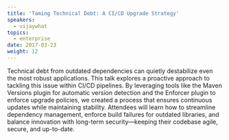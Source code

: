 ```yaml
---
title: 'Taming Technical Debt: A CI/CD Upgrade Strategy'
speakers:
  - vijaywhat
topics:
  - enterprise
date: 2017-03-23
weight: 12
---
```


Technical debt from outdated dependencies can quietly destabilize even the most robust applications. This talk explores a proactive approach to tackling this issue within CI/CD pipelines. By leveraging tools like the Maven Versions plugin for automatic version detection and the Enforcer plugin to enforce upgrade policies, we created a process that ensures continuous updates while maintaining stability. Attendees will learn how to streamline dependency management, enforce build failures for outdated libraries, and balance innovation with long-term security—keeping their codebase agile, secure, and up-to-date.

